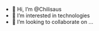 - 👋 Hi, I’m @Chilisaus
- 👀 I’m interested in technologies 
- 💞️ I’m looking to collaborate on ...

<!---
Chilisaus/Chilisaus is a ✨ special ✨ repository because its `README.md` (this file) appears on your GitHub profile.
You can click the Preview link to take a look at your changes.
--->

